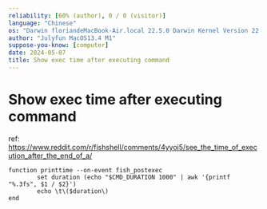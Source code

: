 ```yaml
---
reliability: [60% (author), 0 / 0 (visitor)]
language: "Chinese"
os: "Darwin floriandeMacBook-Air.local 22.5.0 Darwin Kernel Version 22.5.0: Mon Apr 24 20:53:44 PDT 2023; root:xnu-8796.121.2~5/RELEASE_ARM64_T8103 arm64"
author: "Julyfun MacOS13.4 M1"
suppose-you-know: [computer]
date: 2024-05-07
title: Show exec time after executing command
---
```


# Show exec time after executing command

ref: https://www.reddit.com/r/fishshell/comments/4yyoi5/see_the_time_of_execution_after_the_end_of_a/

```
function printtime --on-event fish_postexec
        set duration (echo "$CMD_DURATION 1000" | awk '{printf "%.3fs", $1 / $2}')
        echo \t\($duration\)
end
```

